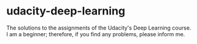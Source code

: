 # udacity-deep-learning
The solutions to the assignments of the Udacity's Deep Learning course.  
I am a beginner; therefore, if you find any problems, please inform me.  
